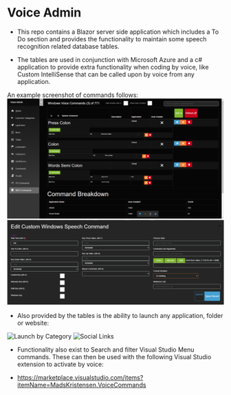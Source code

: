 # Voice Admin

* This repo contains a Blazor server side application which includes a To Do section and provides the functionality to maintain some speech recognition related database tables. 

* The tables are used in conjunction with Microsoft Azure and a c# application to provide extra functionality when coding by voice, like Custom IntelliSense that can be called upon by voice from any application.

An example screenshot of commands follows:
![Voice Command Main Form](VoiceLauncher/wwwroot/images/VoiceCommandsScreenshot.png)
![Action Voice Command Edit Form](VoiceLauncher/wwwroot/images/ActionVoiceCommand.png)

* Also provided by the tables is the ability to launch any application, folder or website:

![Launch by Category]()
![Social Links]()

* Functionality also exist to Search and filter Visual Studio Menu commands. These can then be used with the following Visual Studio extension to activate by voice:

* https://marketplace.visualstudio.com/items?itemName=MadsKristensen.VoiceCommands

